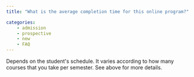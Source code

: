 ```yaml
---
title: "What is the average completion time for this online program?"

categories:
    - admission
    - prospective
    - new
    - FAQ
---
```

Depends on the student's schedule. It varies according to how many courses that you take per semester. See above for more details.
